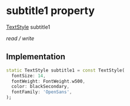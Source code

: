 


# subtitle1 property







[TextStyle](https://api.flutter.dev/flutter/painting/TextStyle-class.html) subtitle1
  
_<span class="feature">read / write</span>_






## Implementation

```dart
static TextStyle subtitle1 = const TextStyle(
  fontSize: 14,
  fontWeight: FontWeight.w500,
  color: blackSecondary,
  fontFamily: 'OpenSans',
);
```







